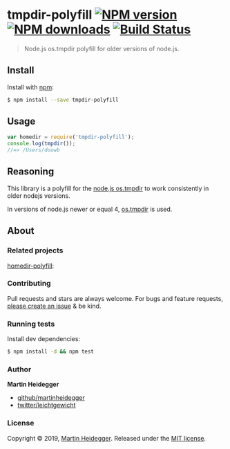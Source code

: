 # tmpdir-polyfill [![NPM version](https://img.shields.io/npm/v/tmpdir-polyfill.svg?style=flat)](https://www.npmjs.com/package/tmpdir-polyfill) [![NPM downloads](https://img.shields.io/npm/dm/tmpdir-polyfill.svg?style=flat)](https://npmjs.org/package/tmpdir-polyfill) [![Build Status](https://img.shields.io/travis/doowb/homedir-polyfill.svg?style=flat&label=Travis)](https://travis-ci.org/martinheidegger/tmpdir-polyfill)

> Node.js os.tmpdir polyfill for older versions of node.js.

## Install

Install with [npm](https://www.npmjs.com/):

```sh
$ npm install --save tmpdir-polyfill
```

## Usage

```js
var homedir = require('tmpdir-polyfill');
console.log(tmpdir());
//=> /Users/doowb
```

## Reasoning

This library is a polyfill for the [node.js os.tmpdir](https://nodejs.org/api/os.html#os_os_tmpdir) to work consistently in older nodejs versions.

In versions of node.js newer or equal 4, [os.tmpdir](https://nodejs.org/api/os.html#os_os_tmpdir) is used.

## About

### Related projects

[homedir-polyfill](https://www.npmjs.com/package/homedir-polyfill): 

### Contributing

Pull requests and stars are always welcome. For bugs and feature requests, [please create an issue](../../issues/new) & be kind.

### Running tests

Install dev dependencies:

```sh
$ npm install -d && npm test
```

### Author

**Martin Heidegger**

* [github/martinheidegger](https://github.com/martinheidegger)
* [twitter/leichtgewicht](http://twitter.com/leichtgewicht)

### License

Copyright © 2019, [Martin Heidegger](https://github.com/martinheidegger).
Released under the [MIT license](LICENSE).

